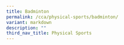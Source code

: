 ```yaml
---
title: Badminton
permalink: /cca/physical-sports/badminton/
variant: markdown
description: ""
third_nav_title: Physical Sports
---
```

